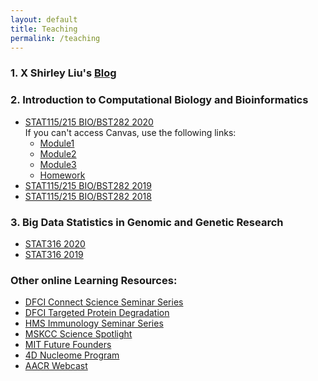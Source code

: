 ```yaml
---
layout: default
title: Teaching
permalink: /teaching
---
```


### 1. X Shirley Liu's [Blog](https://www.longwoodgenomics.org/)

### 2. Introduction to Computational Biology and Bioinformatics

- [STAT115/215 BIO/BST282 2020](https://canvas.harvard.edu/courses/66883) <br>
	If you can't access Canvas, use the following links: 
	- [Module1](/resources/html/STAT115_2020_Module1.html) 
	- [Module2](/resources/html/STAT115_2020_Module2.html)
	- [Module3](/resources/html/STAT115_2020_Module3.html)
	- [Homework](https://github.com/stat115/)
- [STAT115/215 BIO/BST282 2019](https://canvas.harvard.edu/courses/49497)
- [STAT115/215 BIO/BST282 2018](https://canvas.harvard.edu/courses/39391)

### 3. Big Data Statistics in Genomic and Genetic Research

- [STAT316 2020](https://canvas.harvard.edu/courses/67591)
- [STAT316 2019](https://canvas.harvard.edu/courses/50485)

### Other online Learning Resources: 
- [DFCI Connect Science Seminar Series](https://www.dfhcc.harvard.edu/events/dfhcc-connecting-the-scientific-community-seminar-series/)
- [DFCI Targeted Protein Degradation](https://www.danafarbertargetedproteindegradation.org/)
- [HMS Immunology Seminar Series](https://www.youtube.com/channel/UCv1Ub-qGhtu_K49kI4xPGDA/featured)
- [MSKCC Science Spotlight](https://www.mskcc.org/research/ski/education-training/sciencespotlight)
- [MIT Future Founders](http://web.mit.edu/webcast/engineering/f20/1/)
- [4D Nucleome Program](https://www.youtube.com/c/4DNucleome/featured)
- [AACR Webcast](https://webcast.aacr.org/)

